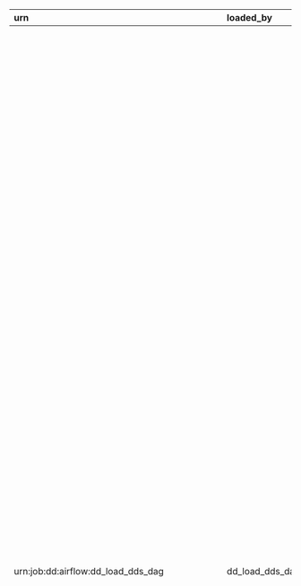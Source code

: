 | urn                                              | loaded_by       | entity_name                   | entity_type   | entity_name_short   | info                                                                      | search_data                                                                    | codes                                                                                                                                                                                                                                                                                                                                                                                                                                                                                                                                                                                                                                                                                                                                                                                                                                                                                                                                                                                                                                                                                                                                                                                                                                                                                                                                                                                                                                                                                                                                                                                                                                                                                                                                                                                                                                                                                                                                                                                                                                                                                                                                                                                                                                                                                                                                                                                                                                                                                                                                                                                                                                                                                                                                                                                                                                                                                                                                                                                                                                                                                                                                                                                                                                                                                                                                                                                                                                                                                                                                                                                                                                                                                                                                                                                                                                                                                                                                                                                                                                                                                                                                                                                                                                                                                                                                                                                                                                                                                                                                                                                                                                                                                                                                                                                                                                                                                                                                                                                                                                                                                                                                                                                                                                                                                                                                                                                                                                                                                                                                                                                                                                                                                                                                                                                                                                                                                                                                                                                                                                                                                                                                                                                                                                                                                                                                                                                                                                                                                                                                                                                                                                                                                                                                                                                                                                                                                                                                                                                                                                                                                                                                                                                                                                                                                                                                                                                                                                                                                                                                                                                                                                                                                                                                                                                                                                                                                                                                                                                                                                                                                                                                                                                                                                                                                                                                                                                                                                                                                                                                                                                                                                                                                                                                                                                                                                                                                                                                                                                                                                                                                                                                                                                                                                                                                                                                                                                                                                                                                                                                                                                                                                                                                                                                                                                                                                                                                                                                                                                                                                                                                                                                                                                                                                                                                                                                                                                                                                                                                                                                                                                                                                                                                                                                                                                                                                                                                                                                                                                                                                                                                                                                                                                                                                                                                                                                                                                                                                                                                                                                                                                                                                                                                                                                                                                                                                                                                                                                                                                                                                                                                                                                                                                                                                                                                                                                                                                                                                                                                                                                                                                                                                                                                                                                                                                                                                                                                                                                                                                                                                                                                                                                                                                                                                                                                                                                                                                                                                                                                                                                                                                                                                                                                                                                                                                                                                                                                                                                                                                                                                                                                                                                                                                                                                                                                                                                                                                                                                                                                                                                                                                                                                                                                                                                                                                                                                                                                                                                                                                                                                                                                                                                                                                                                                                                                                                                                                                                                                                                                                                                                                                                                                                                                                                                                                                                                                                                                                                                                                                                                                                                                                                                                                                                                                                                                                                                                                                                                                                                                                                                                                                                                                                                                                                                                                                                                                                                                                                                                                                                                                                                                                                                                                                                                                                                                                                                                                                                                                                                                                                                                                                                                                                                                                                                                                                                                                                                                                                                                                                                                                                                                                                                                                                                                                                                                                                                                                                                                                                                                                                                                                                                                                                                                                                                                                                                                                                                                                                                                                                                                                                                                                                                                                                                                                                                                                                                                                                                                                                                                                                                                                                                                                                                                                                                                                                                                                                                                                                                                   | grid   | json_data                                                                                                                                                                                                                                                                                                                                                                                                                                                                                                                                                                                                                                                                                                                                                                                                                                                                                                                                                                                                                                                                                                                                                                                                                                                                                                                                                                                     | json_system                                                       | json_data_ui   | htmls   | links   | notifications   | tables   | tags                 |
|:-------------------------------------------------|:----------------|:------------------------------|:--------------|:--------------------|:--------------------------------------------------------------------------|:-------------------------------------------------------------------------------|:--------------------------------------------------------------------------------------------------------------------------------------------------------------------------------------------------------------------------------------------------------------------------------------------------------------------------------------------------------------------------------------------------------------------------------------------------------------------------------------------------------------------------------------------------------------------------------------------------------------------------------------------------------------------------------------------------------------------------------------------------------------------------------------------------------------------------------------------------------------------------------------------------------------------------------------------------------------------------------------------------------------------------------------------------------------------------------------------------------------------------------------------------------------------------------------------------------------------------------------------------------------------------------------------------------------------------------------------------------------------------------------------------------------------------------------------------------------------------------------------------------------------------------------------------------------------------------------------------------------------------------------------------------------------------------------------------------------------------------------------------------------------------------------------------------------------------------------------------------------------------------------------------------------------------------------------------------------------------------------------------------------------------------------------------------------------------------------------------------------------------------------------------------------------------------------------------------------------------------------------------------------------------------------------------------------------------------------------------------------------------------------------------------------------------------------------------------------------------------------------------------------------------------------------------------------------------------------------------------------------------------------------------------------------------------------------------------------------------------------------------------------------------------------------------------------------------------------------------------------------------------------------------------------------------------------------------------------------------------------------------------------------------------------------------------------------------------------------------------------------------------------------------------------------------------------------------------------------------------------------------------------------------------------------------------------------------------------------------------------------------------------------------------------------------------------------------------------------------------------------------------------------------------------------------------------------------------------------------------------------------------------------------------------------------------------------------------------------------------------------------------------------------------------------------------------------------------------------------------------------------------------------------------------------------------------------------------------------------------------------------------------------------------------------------------------------------------------------------------------------------------------------------------------------------------------------------------------------------------------------------------------------------------------------------------------------------------------------------------------------------------------------------------------------------------------------------------------------------------------------------------------------------------------------------------------------------------------------------------------------------------------------------------------------------------------------------------------------------------------------------------------------------------------------------------------------------------------------------------------------------------------------------------------------------------------------------------------------------------------------------------------------------------------------------------------------------------------------------------------------------------------------------------------------------------------------------------------------------------------------------------------------------------------------------------------------------------------------------------------------------------------------------------------------------------------------------------------------------------------------------------------------------------------------------------------------------------------------------------------------------------------------------------------------------------------------------------------------------------------------------------------------------------------------------------------------------------------------------------------------------------------------------------------------------------------------------------------------------------------------------------------------------------------------------------------------------------------------------------------------------------------------------------------------------------------------------------------------------------------------------------------------------------------------------------------------------------------------------------------------------------------------------------------------------------------------------------------------------------------------------------------------------------------------------------------------------------------------------------------------------------------------------------------------------------------------------------------------------------------------------------------------------------------------------------------------------------------------------------------------------------------------------------------------------------------------------------------------------------------------------------------------------------------------------------------------------------------------------------------------------------------------------------------------------------------------------------------------------------------------------------------------------------------------------------------------------------------------------------------------------------------------------------------------------------------------------------------------------------------------------------------------------------------------------------------------------------------------------------------------------------------------------------------------------------------------------------------------------------------------------------------------------------------------------------------------------------------------------------------------------------------------------------------------------------------------------------------------------------------------------------------------------------------------------------------------------------------------------------------------------------------------------------------------------------------------------------------------------------------------------------------------------------------------------------------------------------------------------------------------------------------------------------------------------------------------------------------------------------------------------------------------------------------------------------------------------------------------------------------------------------------------------------------------------------------------------------------------------------------------------------------------------------------------------------------------------------------------------------------------------------------------------------------------------------------------------------------------------------------------------------------------------------------------------------------------------------------------------------------------------------------------------------------------------------------------------------------------------------------------------------------------------------------------------------------------------------------------------------------------------------------------------------------------------------------------------------------------------------------------------------------------------------------------------------------------------------------------------------------------------------------------------------------------------------------------------------------------------------------------------------------------------------------------------------------------------------------------------------------------------------------------------------------------------------------------------------------------------------------------------------------------------------------------------------------------------------------------------------------------------------------------------------------------------------------------------------------------------------------------------------------------------------------------------------------------------------------------------------------------------------------------------------------------------------------------------------------------------------------------------------------------------------------------------------------------------------------------------------------------------------------------------------------------------------------------------------------------------------------------------------------------------------------------------------------------------------------------------------------------------------------------------------------------------------------------------------------------------------------------------------------------------------------------------------------------------------------------------------------------------------------------------------------------------------------------------------------------------------------------------------------------------------------------------------------------------------------------------------------------------------------------------------------------------------------------------------------------------------------------------------------------------------------------------------------------------------------------------------------------------------------------------------------------------------------------------------------------------------------------------------------------------------------------------------------------------------------------------------------------------------------------------------------------------------------------------------------------------------------------------------------------------------------------------------------------------------------------------------------------------------------------------------------------------------------------------------------------------------------------------------------------------------------------------------------------------------------------------------------------------------------------------------------------------------------------------------------------------------------------------------------------------------------------------------------------------------------------------------------------------------------------------------------------------------------------------------------------------------------------------------------------------------------------------------------------------------------------------------------------------------------------------------------------------------------------------------------------------------------------------------------------------------------------------------------------------------------------------------------------------------------------------------------------------------------------------------------------------------------------------------------------------------------------------------------------------------------------------------------------------------------------------------------------------------------------------------------------------------------------------------------------------------------------------------------------------------------------------------------------------------------------------------------------------------------------------------------------------------------------------------------------------------------------------------------------------------------------------------------------------------------------------------------------------------------------------------------------------------------------------------------------------------------------------------------------------------------------------------------------------------------------------------------------------------------------------------------------------------------------------------------------------------------------------------------------------------------------------------------------------------------------------------------------------------------------------------------------------------------------------------------------------------------------------------------------------------------------------------------------------------------------------------------------------------------------------------------------------------------------------------------------------------------------------------------------------------------------------------------------------------------------------------------------------------------------------------------------------------------------------------------------------------------------------------------------------------------------------------------------------------------------------------------------------------------------------------------------------------------------------------------------------------------------------------------------------------------------------------------------------------------------------------------------------------------------------------------------------------------------------------------------------------------------------------------------------------------------------------------------------------------------------------------------------------------------------------------------------------------------------------------------------------------------------------------------------------------------------------------------------------------------------------------------------------------------------------------------------------------------------------------------------------------------------------------------------------------------------------------------------------------------------------------------------------------------------------------------------------------------------------------------------------------------------------------------------------------------------------------------------------------------------------------------------------------------------------------------------------------------------------------------------------------------------------------------------------------------------------------------------------------------------------------------------------------------------------------------------------------------------------------------------------------------------------------------------------------------------------------------------------------------------------------------------------------------------------------------------------------------------------------------------------------------------------------------------------------------------------------------------------------------------------------------------------------------------------------------------------------------------------------------------------------------------------------------------------------------------------------------------------------------------------------------------------------------------------------------------------------------------------------------------------------------------------------------------------------------------------------------------------------------------------------------------------------------------------------------------------------------------------------------------------------------------------------------------------------------------------------------------------------------------------------------------------------------------------------------------------------------------------------------------------------------------------------------------------------------------------------------------------------------------------------------------------------------------------------------------------------------------------------------------------------------------------------------------------------------------------------------------------------------------------------------------------------------------------------------------------------------------------------------------------------------------------------------------------------------------------------------------------------------------------------------------------------------------------------------------------------------------------------------------------------------------------------------------------------------------------------------------------------------------------------------------------------------------------------------------------------------------------------------------------------------------------------------------------------------------------------------------------------------------------------------------------------------------------------------------------------------------------------------------------------------------------------------------------------------------------------------------------------------------------------------------------------------------------------------------------------------------------------------------------------------------------------------------------------------------------------------------------------------------------------------------------------------------------------------------------------------------------------------------------------------------------------------------------------------------------------------------------------------------------------------------------------------------------|:-------|:----------------------------------------------------------------------------------------------------------------------------------------------------------------------------------------------------------------------------------------------------------------------------------------------------------------------------------------------------------------------------------------------------------------------------------------------------------------------------------------------------------------------------------------------------------------------------------------------------------------------------------------------------------------------------------------------------------------------------------------------------------------------------------------------------------------------------------------------------------------------------------------------------------------------------------------------------------------------------------------------------------------------------------------------------------------------------------------------------------------------------------------------------------------------------------------------------------------------------------------------------------------------------------------------------------------------------------------------------------------------------------------------|:------------------------------------------------------------------|:---------------|:--------|:--------|:----------------|:---------|:---------------------|
| urn:job:dd:airflow:dd_load_dds_dag               | dd_load_dds_dag | dd_load_dds_dag               | JOB           |                     | Loading meta information from dag to data detective entity                | urn:job:dd:airflow:dd_load_dds_dag dd_load_dds_dag                             | [{'data': 'description: Loading meta information from dag to data detective entity\nschedule_interval: 18 03 * * *\ntags:\n  - dds\ndefault_args:\n  owner: airflow\n  result_type: pickle\n  retries: 1\n  work_conn_id: s3work\n  work_type: s3\nfactory: Python\n', 'header': 'DAG main meta.yaml', 'opened': '1', 'language': 'yaml'}, {'data': 'from pathlib import Path\n\nfrom airflow.models import DagBag\nfrom pandas import DataFrame\nimport petl\n\nfrom data_detective_airflow.dag_generator import TDag\nfrom data_detective_airflow.operators import PgSingleTargetLoader, PyTransform\n\nfrom common.builders import JsonSystemBuilder, CodeBuilder\nfrom common.utilities.entity_enums import (\n    ENTITY_CORE_FIELDS, RELATION_CORE_FIELDS,\n    EntityTypes, EntityFields,\n    RelationTypes, RelationFields,\n)\nfrom common.urn import get_etl_job, get_tree_node\nfrom common.utilities.search_enums import SystemForSearch, TypeForSearch\n\n\ndef _get_code_files(path: str, code_type: str, exclude_files: list = None) -> list[dict]:\n    """Get contents of DAG code files\n\n    :param path: str name of absolute path to get code files\n    :param code_type: str suffix for code files (like *.py, *.sql, *.yaml)\n    :param exclude_files: list of relative path to exclude files\n    :return: list of dict [{\'name\': \'relative path to file name\n                            \'type\': \'suffix from code_type\'\n                            \'data\': \'contents of file in text mode\':}]\n    """\n    pathname = Path(path)\n    if not exclude_files:\n        exclude_files = []\n\n    result = [{\'name\': str(code_file.relative_to(pathname)),\n               \'type\': code_type,\n               \'data\': code_file.read_text(encoding=\'utf-8\')}\n              for code_file in pathname.glob(f\'**/*.{code_type}\')\n              if code_file not in [pathname / ex_file for ex_file in exclude_files]]\n\n    return result\n\n\ndef get_list_of_dags(_context: dict) -> tuple[tuple]:\n    """Get list of dags from airflow.models DagBag\n\n    :param _context: airflow DAG task run context\n    :return: tuple_of_tuples dags metadata (\'dag_id\', \'dag_dir\', \'factory\', \'schedule_interval\', \'description\',\n                                            \'default_args\', \'tags\', \'tasks\')\n    """\n    dag_info = [\'dag_id\', \'dag_dir\', \'factory\', \'schedule_interval\', \'description\', \'default_args\', \'tags\']\n\n    dag_list = [dag_info + [\'tasks\']] + [\n        ([getattr(dag, info, None) for info in dag_info] + [[task.task_id for task in dag.tasks]])\n        for dag in DagBag().dags.values()\n    ]\n\n    return petl.wrap(dag_list).tupleoftuples()\n\n\ndef add_code_files_to_dags(_context: dict, dags: tuple[tuple]) -> tuple[tuple]:\n    """Add code file contents to dags info\n\n    :param _context: airflow DAG task run context\n    :param dags: tuple_of_tuples dags metadata (\'dag_id\', \'dag_dir\', \'factory\', \'schedule_interval\', \'description\',\n                                                \'default_args\', \'tags\', \'tasks\')\n    :return: dags + (\'meta_yaml\', \'yaml_files\', \'py_files\', \'sql_files\')\n    """\n    result = (petl.wrap(dags)\n              .addfield(\'meta_yaml\', lambda row: (Path(row[\'dag_dir\']) / \'meta.yaml\').read_text(encoding=\'utf-8\'))\n              .addfield(\'yaml_files\', lambda row: _get_code_files(row[\'dag_dir\'], \'yaml\', exclude_files=[\'meta.yaml\']))\n              .addfield(\'py_files\', lambda row: _get_code_files(row[\'dag_dir\'], \'py\'))\n              .addfield(\'sql_files\', lambda row: _get_code_files(row[\'dag_dir\'], \'sql\'))\n              )\n\n    return result.tupleoftuples()\n\n\ndef transform_dag_to_entity(_context: dict, dags: tuple[tuple]) -> DataFrame:\n    """Transform DAGs metadata to dds entity table format\n\n    :param _context: airflow DAG task run context\n    :param dags: dags metadata (\'dag_id\', \'dag_dir\', \'factory\', \'schedule_interval\', \'description\',\n                                \'default_args\', \'tags\', \'tasks\', \'meta_yaml\', \'yaml_files\', \'py_files\', \'sql_files\')\n    :return: [ENTITY_CORE_FIELDS] + [EntityFields.JSON_SYSTEM, EntityFields.INFO, EntityFields.CODES]\n    """\n    json_system_builder = JsonSystemBuilder(\n        system_for_search=SystemForSearch.DATA_DETECTIVE.name,\n        type_for_search=TypeForSearch.JOB.name,\n    )\n\n    meta_yaml_code_builder = CodeBuilder(header=\'DAG main meta.yaml\', opened=True, language=\'yaml\')\n    dag_code_builder = CodeBuilder(opened=False)\n\n    result = (petl.wrap(dags)\n              .addfield(EntityFields.URN, lambda row: get_etl_job(\'dd\', \'airflow\', row[\'dag_id\']))\n              .addfield(EntityFields.ENTITY_NAME, lambda row: row[\'dag_id\'])\n              .addfield(EntityFields.ENTITY_NAME_SHORT, None)\n              .addfield(EntityFields.ENTITY_TYPE, EntityTypes.JOB)\n              .addfield(EntityFields.JSON_SYSTEM, json_system_builder())\n              .addfield(EntityFields.SEARCH_DATA,\n                        lambda row: f"{row[EntityFields.URN]} {row[EntityFields.ENTITY_NAME]}")\n              .addfield(EntityFields.JSON_DATA, lambda row: dict(factory=row[\'factory\'],\n                                                                 default_args=row[\'default_args\'],\n                                                                 schedule_interval=row[\'schedule_interval\'],\n                                                                 tasks=row[\'tasks\'],\n                                                                 meta_yaml=row[\'meta_yaml\']))\n              .addfield(EntityFields.CODES,\n                        lambda row: (\n                            [meta_yaml_code_builder(data=row[\'meta_yaml\'])] +\n                            [dag_code_builder(header=code[\'name\'], language=code[\'type\'], data=code[\'data\'])\n                             for code in row[\'yaml_files\']] +\n                            [dag_code_builder(header=code[\'name\'], language=code[\'type\'], data=code[\'data\'])\n                             for code in row[\'py_files\']] +\n                            [dag_code_builder(header=code[\'name\'], language=code[\'type\'], data=code[\'data\'])\n                             for code in row[\'sql_files\']]\n                        )\n                        )\n              .rename(\'description\', EntityFields.INFO)\n              .rename(\'tags\', EntityFields.TAGS)\n              .cut(list(ENTITY_CORE_FIELDS) + [EntityFields.JSON_SYSTEM, EntityFields.INFO,\n                                               EntityFields.CODES, EntityFields.TAGS])\n              .distinct(key=EntityFields.URN)\n              )\n\n    return result.todataframe()\n\n\ndef link_root_node_to_dag(_context: dict, dags: DataFrame) -> DataFrame:\n    """Link dags to root tree node urn:tree_node:root:etl_dags\n\n    :param _context: airflow DAG task run context\n    :param dags: [ENTITY_CORE_FIELDS] + [EntityFields.JSON_SYSTEM, EntityFields.INFO, EntityFields.CODES]]\n    :return: DataFrame RELATION_CORE_FIELDS\n    """\n    result = (petl.fromdataframe(dags)\n              .cut([EntityFields.URN])\n              .addfield(RelationFields.SOURCE, lambda row: get_tree_node([\'ETL DAGS\']))\n              .rename(EntityFields.URN, RelationFields.DESTINATION)\n              .addfield(RelationFields.TYPE, RelationTypes.Contains)\n              .addfield(RelationFields.ATTRIBUTE, None)\n              .cut(list(RELATION_CORE_FIELDS))\n              .distinct()\n              )\n    return result.todataframe()\n\n\ndef fill_dag(t_dag: TDag):\n\n    PyTransform(\n        task_id=\'get_list_of_dags\',\n        description=\'Get list of DAGs from airflow DagBag\',\n        transformer_callable=get_list_of_dags,\n        dag=t_dag,\n    )\n\n    PyTransform(\n        task_id=\'add_code_files_to_dags\',\n        description=\'Add code file contents to dags info\',\n        source=[\'get_list_of_dags\'],\n        transformer_callable=add_code_files_to_dags,\n        dag=t_dag,\n    )\n\n    PyTransform(\n        task_id=\'transform_dag_to_entity\',\n        description=\'Transform dags metadata to dds.entity\',\n        source=[\'add_code_files_to_dags\'],\n        transformer_callable=transform_dag_to_entity,\n        dag=t_dag,\n    )\n\n    PyTransform(\n        task_id=\'link_root_node_to_dag\',\n        description=\'Link dags to root tree node\',\n        transformer_callable=link_root_node_to_dag,\n        source=[\'transform_dag_to_entity\'],\n        dag=t_dag\n    )\n\n    PgSingleTargetLoader.upload_dds_entity(dag=t_dag, sources=[\'transform_dag_to_entity\'])\n    PgSingleTargetLoader.upload_dds_relation(dag=t_dag, sources=[\'link_root_node_to_dag\'])\n', 'header': 'code/code.py', 'opened': '0', 'language': 'py'}]                                                                                                                                                                                                                                                                                                                                                                                                                                                                                                                                                                                                                                                                                                                                                                                                                                                                                                                                                                                                                                                                                                                                                                                                                                                                                                                                                                                                                                                                                                                                                                                                                                                                                                                                                                                                                                                                                                                                                                                                                                                                                                                                                                                                                                                                                                                                                                                                                                                                                                                                                                                                                                                                                                                                                                                                                                                                                                                                                                                                                                                                                                                                                                                                                                                                                                                                                                                                                                                                                                                                                                                                                                                                                                                                                                                                                                                                                                                                                                                                                                                                                                                                                                                                                                                                                                                                                                                                                                                                                                                                                                                                                                                                                                                                                                                                                                                                                                                                                                                                                                                                                                                                                                                                                                                                                                                                                                                                                                                                                                                                                                                                                                                                                                                                                                                                                                                                                                                                                                                                                                                                                                                                                                                                                                                                                                                                                                                                                                                                                                                                                                                                                                                                                                                                                                                                                                                                                                                                                                                                                                                                                                                                                                                                                                                                                                                                                                                                                                                                                                                                                                                                                                                                                                                                                                                                                                                                                                                                                                                                                                                                                                                                                                                                                                                                                                                                                                                                                                                                                                                                                                                                                                                                                                                                                                                                                                                                                                                                                                                                                                                                                                                                                                                                                                                                                                                                                                                                                                                                                                                                                                                                                                                                                                                                                                                                                                                                                                                                                                                                                                                                                                                                                                                                                                                                                                                                                                                                                                                                                                                                                                                                                                                                                                                                      |        | {'tasks': ['get_list_of_dags', 'add_code_files_to_dags', 'transform_dag_to_entity', 'link_root_node_to_dag', 'upload_dds_entity', 'upload_dds_relation'], 'factory': 'Python', 'meta_yaml': 'description: Loading meta information from dag to data detective entity\nschedule_interval: 18 03 * * *\ntags:\n  - dds\ndefault_args:\n  owner: airflow\n  result_type: pickle\n  retries: 1\n  work_conn_id: s3work\n  work_type: s3\nfactory: Python\n', 'default_args': {'owner': 'airflow', 'retries': 1, 'work_type': 's3', 'result_type': 'pickle', 'work_conn_id': 's3work'}, 'schedule_interval': '18 03 * * *'}                                                                                                                                                                                                                                                                                                                                                                                                                                                                                                                                                                                                                                                                                                                                                                        | {'type_for_search': 'Job', 'system_for_search': 'Data Detective'} |                |         |         |                 |          | ['dds']              |
| urn:job:dd:airflow:dd_load_dds_pg                | dd_load_dds_dag | dd_load_dds_pg                | JOB           |                     | Loading meta information from postgres database                           | urn:job:dd:airflow:dd_load_dds_pg dd_load_dds_pg                               | [{'data': 'description: Loading meta information from postgres database\nschedule_interval: 13 03 * * *\ntags:\n  - dds\ndefault_args:\n  owner: airflow\n  result_type: pickle\n  retries: 1\n  work_conn_id: s3work\n  work_type: s3\nfactory: Python\n', 'header': 'DAG main meta.yaml', 'opened': '1', 'language': 'yaml'}, {'data': 'from pandas import DataFrame\nimport petl\n\nfrom data_detective_airflow.constants import PG_CONN_ID\nfrom data_detective_airflow.dag_generator import TDag\nfrom data_detective_airflow.operators import DBDump, PgSingleTargetLoader, PyTransform\nfrom data_detective_airflow.utils.petl_utils import appender_petl2pandas\n\nfrom common.builders import JsonSystemBuilder, TableInfoBuilder, TableInfoDescriptionType\nfrom common.urn import get_tree_node, get_schema, get_table, get_column\nfrom common.utils import get_readable_size_bytes\nfrom common.utilities.entity_enums import (\n    ENTITY_CORE_FIELDS, RELATION_CORE_FIELDS,\n    EntityTypes, EntityFields,\n    RelationTypes, RelationFields\n)\nfrom common.utilities.search_enums import CardType, SystemForSearch, TypeForSearch\n\n\ndef transform_schema_to_entity(_context: dict, schemas: DataFrame) -> tuple[tuple]:\n    """Transform schema metadata to dds entity table format\n    :param _context: airflow DAG task run context\n    :param schemas: Dataframe[\'schema_name\', \'schema_owner\', \'schema_acl\', \'schema_description\']\n    :return: petl.tables(ENTITY_CORE_FIELDS + EntityFields.TABLES, EntityFields.JSON_SYSTEM, EntityFields.INFO)\n    """\n    json_system_builder = JsonSystemBuilder(\n        system_for_search=SystemForSearch.POSTGRES.name,\n        type_for_search=TypeForSearch.SCHEMA.name,\n        card_type=CardType.SCHEMA.name,\n    )\n\n    schema_table_info_description = TableInfoDescriptionType(\n        keys={\n            \'schema_owner\': \'Owner\',\n            \'schema_acl\': \'Access privileges\',\n        },\n        header=\'General\',\n        display_headers=\'0\',\n        orientation=\'vertical\'\n    )\n    schema_table_info_builder = TableInfoBuilder(schema_table_info_description)\n\n    result = (petl.fromdataframe(schemas)\n              .addfield(EntityFields.ENTITY_TYPE, EntityTypes.SCHEMA)\n              .addfield(EntityFields.ENTITY_NAME, lambda row: row[\'schema_name\'])\n              .addfield(EntityFields.ENTITY_NAME_SHORT, None)\n              .addfield(EntityFields.URN,\n                        lambda row: get_schema(\'postgres\', \'pg\', \'airflow\', row[EntityFields.ENTITY_NAME]))\n              .rename(\'schema_description\', EntityFields.INFO)\n              .addfield(EntityFields.JSON_DATA,\n                        lambda row: dict(schema_owner=row[\'schema_owner\'], schema_acl=row[\'schema_acl\']))\n              .addfield(EntityFields.TABLES, lambda row: [schema_table_info_builder(row)])\n              .addfield(EntityFields.JSON_SYSTEM, json_system_builder())\n              .addfield(EntityFields.SEARCH_DATA,\n                        lambda row: f"{row[EntityFields.URN]} {row[EntityFields.ENTITY_NAME]}")\n              .cut(list(ENTITY_CORE_FIELDS)\n                   + [EntityFields.TABLES, EntityFields.JSON_SYSTEM, EntityFields.INFO])\n              .distinct(key=EntityFields.URN)\n              )\n    return result.tupleoftuples()\n\n\ndef transform_table_to_entity(_context: dict, tables: DataFrame) -> tuple[tuple]:\n    """Transform tables metadata to dds entity table format\n    :param _context: airflow DAG task run context\n    :param tables: Dataframe[\'schema_name\', \'table_name\', \'table_owner\', \'estimated_rows\',\n                             \'table_size\', \'full_table_size\', \'index_json\']\n    :return: petl.tables(ENTITY_CORE_FIELDS + EntityFields.TABLES, EntityFields.JSON_SYSTEM)\n    """\n    json_system_builder = JsonSystemBuilder(\n        system_for_search=SystemForSearch.POSTGRES.name,\n        type_for_search=TypeForSearch.TABLE.name,\n        card_type=CardType.TABLE.name,\n    )\n\n    table_size_description = TableInfoDescriptionType(\n        keys={\n            \'table_owner\': \'Owner\',\n            \'estimated_rows\': \'Rows\',\n            \'table_size\': \'Data size\',\n            \'full_table_size\': \'Total relation size\',\n        },\n        header=\'General\',\n        display_headers=\'0\',\n        orientation=\'vertical\',\n        serializers={\n            \'table_size\': get_readable_size_bytes,\n            \'full_table_size\': get_readable_size_bytes,\n        },\n    )\n    table_size_builder = TableInfoBuilder(table_size_description)\n\n    table_index_description = TableInfoDescriptionType(\n        keys={\n            \'name\': \'Name\',\n            \'ddl\': \'Definitions\',\n        },\n        header=\'Table indexes\',\n        display_headers=\'1\',\n        orientation=\'horizontal\'\n    )\n    table_index_builder = TableInfoBuilder(table_index_description)\n\n    table_rights_description = TableInfoDescriptionType(\n        keys={\n            \'grantee\': \'Account name\',\n            \'rights\': \'Enable privilege\',\n        },\n        header=\'Table rights\',\n        display_headers=\'1\',\n        orientation=\'horizontal\'\n    )\n    table_rights_builder = TableInfoBuilder(table_rights_description)\n\n    result = (petl.fromdataframe(tables)\n              .addfield(EntityFields.URN,\n                        lambda row: get_table(\'postgres\', \'pg\', \'airflow\', row[\'schema_name\'], row[\'table_name\']))\n              .addfield(EntityFields.ENTITY_NAME, lambda row: f"{row[\'schema_name\']}.{row[\'table_name\']}")\n              .rename(\'table_name\', EntityFields.ENTITY_NAME_SHORT)\n              .addfield(EntityFields.ENTITY_TYPE, EntityTypes.TABLE)\n              .addfield(EntityFields.SEARCH_DATA,\n                        lambda row: f"{row[EntityFields.URN]} {row[EntityFields.ENTITY_NAME]}")\n              .addfield(EntityFields.JSON_SYSTEM, json_system_builder())\n              .addfield(EntityFields.JSON_DATA,\n                        lambda row: dict(estimated_rows=row[\'estimated_rows\'],\n                                         table_size=row[\'table_size\'],\n                                         full_table_size=row[\'full_table_size\'],\n                                         index_json=row[\'index_json\'],\n                                         table_rights=row[\'table_rights\']))\n              .addfield(EntityFields.TABLES, lambda row: [table_size_builder(row),\n                                                          table_index_builder(row[\'index_json\'] or {}),\n                                                          table_rights_builder(row[\'table_rights\'] or {})])\n              .cut(list(ENTITY_CORE_FIELDS) + [EntityFields.TABLES, EntityFields.JSON_SYSTEM])\n              .distinct(key=EntityFields.URN)\n              )\n    return result.tupleoftuples()\n\n\ndef transform_column_to_entity(_context: dict, columns: DataFrame) -> tuple[tuple]:\n    """Transform tables metadata to dds entity table format\n    :param _context: airflow DAG task run context\n    :param columns: Dataframe[\'schema_name\', \'table_name\', \'column_name\', \'column_type\', \'ordinal_position\']\n    :return: petl.tables(ENTITY_CORE_FIELDS + EntityFields.TABLES, EntityFields.JSON_SYSTEM)\n    """\n    json_system_builder = JsonSystemBuilder(\n        system_for_search=SystemForSearch.POSTGRES.name,\n        type_for_search=TypeForSearch.COLUMN.name,\n    )\n\n    column_table_info_description = TableInfoDescriptionType(\n        keys={\n            \'column_type\': \'Type\',\n            \'ordinal_position\': \'Position\',\n        },\n        header=\'General\',\n        display_headers=\'0\',\n        orientation=\'vertical\'\n    )\n    column_table_info_builder = TableInfoBuilder(column_table_info_description)\n\n    result = (petl.fromdataframe(columns)\n              .addfield(EntityFields.URN,\n                        lambda row: get_column(\'postgres\', \'pg\', \'airflow\',\n                                               row[\'schema_name\'], row[\'table_name\'], row[\'column_name\']))\n              .addfield(EntityFields.ENTITY_NAME,\n                        lambda row: f"{row[\'schema_name\']}.{row[\'table_name\']}.{row[\'column_name\']}")\n              .addfield(EntityFields.ENTITY_NAME_SHORT, lambda row: row[\'column_name\'])\n              .addfield(EntityFields.ENTITY_TYPE, EntityTypes.COLUMN)\n              .addfield(EntityFields.SEARCH_DATA,\n                        lambda row: f"{row[EntityFields.URN]} {row[EntityFields.ENTITY_NAME]}")\n              .addfield(EntityFields.JSON_DATA,\n                        lambda row: dict(ordinal_position=row[\'ordinal_position\'], column_type=row[\'column_type\']))\n              .addfield(EntityFields.JSON_SYSTEM, json_system_builder())\n              .addfield(EntityFields.TABLES, lambda row: [column_table_info_builder(row)])\n              .cut(list(ENTITY_CORE_FIELDS) + [EntityFields.TABLES, EntityFields.JSON_SYSTEM])\n              .distinct(key=EntityFields.URN)\n              )\n    return result.tupleoftuples()\n\n\ndef link_schema_to_table(_context: dict, tables: DataFrame) -> tuple[tuple]:\n    """Link schemas entity to tables\n    :param _context: airflow DAG task run context\n    :param tables: Dataframe[\'schema_name\', \'table_name\', \'table_owner\', \'estimated_rows\',\n                             \'table_size\', \'full_table_size\', \'index_json\']\n    :return: RELATION_CORE_FIELDS\n    """\n    result = (petl.fromdataframe(tables)\n              .addfield(RelationFields.SOURCE,\n                        lambda row: get_schema(\'postgres\', \'pg\', \'airflow\', row[\'schema_name\']))\n              .addfield(RelationFields.DESTINATION,\n                        lambda row: get_table(\'postgres\', \'pg\', \'airflow\', row[\'schema_name\'], row[\'table_name\']))\n              .addfield(RelationFields.TYPE, RelationTypes.Contains)\n              .addfield(RelationFields.ATTRIBUTE, None)\n              .cut(list(RELATION_CORE_FIELDS))\n              .distinct()\n              )\n    return result.tupleoftuples()\n\n\ndef link_table_to_column(_context: dict, columns: DataFrame) -> tuple[tuple]:\n    """Link tables entity to columns\n    :param _context: airflow DAG task run context\n    :param columns: Dataframe[\'schema_name\', \'table_name\', \'column_name\', \'column_type\', \'ordinal_position\']\n    :return: RELATION_CORE_FIELDS\n    """\n    result = (petl.fromdataframe(columns)\n              .addfield(RelationFields.SOURCE,\n                        lambda row: get_table(\'postgres\', \'pg\', \'airflow\', row[\'schema_name\'], row[\'table_name\']))\n              .addfield(RelationFields.DESTINATION,\n                        lambda row: get_column(\'postgres\', \'pg\', \'airflow\',\n                                               row[\'schema_name\'], row[\'table_name\'], row[\'column_name\']))\n              .addfield(RelationFields.TYPE, RelationTypes.Contains)\n              .addfield(RelationFields.ATTRIBUTE, None)\n              .cut(list(RELATION_CORE_FIELDS))\n              .distinct()\n              )\n    return result.tupleoftuples()\n\n\ndef link_root_node_to_schema(_context: dict, schemas: DataFrame) -> tuple[tuple]:\n    """Link schemas to root tree node urn:tree_node:root:database\n    :param _context: airflow DAG task run context\n    :param schemas: Dataframe[\'schema_name\', \'schema_owner\', \'schema_acl\', \'schema_description\']\n    :return: RELATION_CORE_FIELDS\n    """\n    result = (petl.fromdataframe(schemas)\n              .addfield(RelationFields.SOURCE, lambda row: get_tree_node([\'Database\']))\n              .addfield(RelationFields.DESTINATION,\n                        lambda row: get_schema(\'postgres\', \'pg\', \'airflow\', row[\'schema_name\']))\n              .addfield(RelationFields.TYPE, RelationTypes.Contains)\n              .addfield(RelationFields.ATTRIBUTE, None)\n              .cut(list(RELATION_CORE_FIELDS))\n              .distinct()\n              )\n    return result.tupleoftuples()\n\n\ndef fill_dag(t_dag: TDag):\n\n    DBDump(\n        task_id=\'dump_pg_schemas\',\n        description=\'Dump schemas from pg database\',\n        conn_id=PG_CONN_ID,\n        sql=\'/code/dump_schemas.sql\',\n        dag=t_dag,\n    )\n\n    DBDump(\n        task_id=\'dump_pg_tables\',\n        description=\'Dump tables from pg database\',\n        conn_id=PG_CONN_ID,\n        sql=\'/code/dump_tables.sql\',\n        dag=t_dag,\n    )\n\n    DBDump(\n        task_id=\'dump_pg_columns\',\n        description=\'Dump columns from pg database\',\n        conn_id=PG_CONN_ID,\n        sql=\'/code/dump_columns.sql\',\n        dag=t_dag,\n    )\n\n    PyTransform(\n        task_id=\'transform_schema_to_entity\',\n        description=\'Transform schemas metadata to dds.entity\',\n        source=[\'dump_pg_schemas\'],\n        transformer_callable=transform_schema_to_entity,\n        dag=t_dag,\n    )\n\n    PyTransform(\n        task_id=\'transform_table_to_entity\',\n        description=\'Transform tables metadata to dds.entity\',\n        source=[\'dump_pg_tables\'],\n        transformer_callable=transform_table_to_entity,\n        dag=t_dag,\n    )\n\n    PyTransform(\n        task_id=\'transform_column_to_entity\',\n        description=\'Transform columns metadata to dds.entity\',\n        source=[\'dump_pg_columns\'],\n        transformer_callable=transform_column_to_entity,\n        dag=t_dag,\n    )\n\n    PyTransform(\n        task_id=\'link_schema_to_table\',\n        description=\'Link schemas to tables for dds.relation\',\n        source=[\'dump_pg_tables\'],\n        transformer_callable=link_schema_to_table,\n        dag=t_dag,\n    )\n\n    PyTransform(\n        task_id=\'link_table_to_column\',\n        description=\'Link tables to columns for dds.relation\',\n        source=[\'dump_pg_columns\'],\n        transformer_callable=link_table_to_column,\n        dag=t_dag,\n    )\n\n    PyTransform(\n        task_id=\'link_root_node_to_schema\',\n        description=\'Link schemas to root tree node\',\n        transformer_callable=link_root_node_to_schema,\n        source=[\'dump_pg_schemas\'],\n        dag=t_dag\n    )\n\n    PyTransform(\n        task_id=\'append_entities\',\n        description=\'Append entities to load in entity table\',\n        source=[\'transform_schema_to_entity\',\n                \'transform_table_to_entity\',\n                \'transform_column_to_entity\'],\n        transformer_callable=appender_petl2pandas,\n        dag=t_dag,\n    )\n\n    PyTransform(\n        task_id=\'append_relations\',\n        description=\'Append relations to load in relation table\',\n        source=[\'link_root_node_to_schema\',\n                \'link_schema_to_table\',\n                \'link_table_to_column\'],\n        transformer_callable=appender_petl2pandas,\n        dag=t_dag,\n    )\n\n    PgSingleTargetLoader.upload_dds_entity(dag=t_dag, sources=[\'append_entities\'])\n    PgSingleTargetLoader.upload_dds_relation(dag=t_dag, sources=[\'append_relations\'])\n', 'header': 'code/code.py', 'opened': '0', 'language': 'py'}, {'data': "with ns as (\n    select oid, nspname\n    from pg_namespace\n    where true\n      and nspname !~ '^pg_'\n      and nspname !~ '^wrk_dd_'\n      and nspname <> 'information_schema'\n),\n     ind as (\n         select schemaname as schema_name,\n                tablename  as table_name,\n                jsonb_agg(\n                        jsonb_build_object(\n                                'name', indexname,\n                                'ddl', indexdef\n                            )\n                    )      as index_json\n         from pg_indexes\n         where True\n           and schemaname !~ '^pg_'\n           and schemaname !~ '^wrk_dd_'\n         group by schemaname, tablename\n     ),\n     table_grantee as (select grantee,\n                              table_schema,\n                              table_name,\n                              array_agg(privilege_type) as rights\n                       from information_schema.role_table_grants\n                       where true\n                         and table_schema !~ '^pg_'\n                         and table_schema !~ '^wrk_dd_'\n                         and table_schema <> 'information_schema'\n                       group by table_schema, table_name, grantee\n     ),\n     table_rights as (\n         select table_schema,\n                table_name,\n                jsonb_agg(jsonb_build_object(\n                        'grantee', grantee,\n                        'rights', rights)) as table_rights\n         from table_grantee\n         group by table_schema, table_name\n     )\nselect lower(ns.nspname)                        as schema_name,\n       lower(tbl.relname)                       as table_name,\n       pg_catalog.pg_get_userbyid(tbl.relowner) as table_owner,\n       coalesce(tbl.reltuples::bigint, 0)       as estimated_rows,\n       pg_table_size(tbl.oid)                   as table_size,\n       pg_total_relation_size(tbl.oid)          as full_table_size,\n       ind.index_json                           as index_json,\n       tr.table_rights                          as table_rights\nfrom pg_class as tbl\n         inner join ns as ns on ns.oid = tbl.relnamespace\n         left join ind as ind on ind.schema_name = ns.nspname and ind.table_name = tbl.relname\n         left join table_rights as tr on tr.table_schema = ns.nspname and tr.table_name = tbl.relname\nwhere tbl.relkind in ('r', 'p')\n;\n", 'header': 'code/dump_tables.sql', 'opened': '0', 'language': 'sql'}, {'data': "with ns as (\n    select oid, nspname\n    from pg_namespace\n    where true\n      and nspname !~ '^pg_'\n      and nspname !~ '^wrk_dd_'\n      and nspname <> 'information_schema'\n)\nselect lower(ns.nspname)                               as schema_name,\n       lower(cl.relname)                               as table_name,\n       lower(f.attname)                                as column_name,\n       pg_catalog.format_type(f.atttypid, f.atttypmod) as column_type,\n       f.attnum                                        as ordinal_position\nfrom pg_attribute f\n         inner join pg_class cl\n                    on f.attrelid = cl.oid and cl.relkind in ('r', 'p')\n         inner join ns as ns\n                    on cl.relnamespace = ns.oid\nwhere true\n  and attnum > 0\n  and f.attisdropped is false\n;\n", 'header': 'code/dump_columns.sql', 'opened': '0', 'language': 'sql'}, {'data': "select lower(ns.nspname)                                  as schema_name,\n       pg_catalog.pg_get_userbyid(ns.nspowner)            as schema_owner,\n       pg_catalog.array_to_json(ns.nspacl)                as schema_acl,\n       pg_catalog.obj_description(ns.oid, 'pg_namespace') as schema_description\nfrom pg_namespace as ns\nwhere true\n  and ns.nspname !~ '^pg_'\n  and ns.nspname !~ '^wrk_dd_'\n  and ns.nspname <> 'information_schema'\n;\n", 'header': 'code/dump_schemas.sql', 'opened': '0', 'language': 'sql'}] |        | {'tasks': ['dump_pg_schemas', 'dump_pg_tables', 'dump_pg_columns', 'transform_schema_to_entity', 'transform_table_to_entity', 'transform_column_to_entity', 'link_schema_to_table', 'link_table_to_column', 'link_root_node_to_schema', 'append_entities', 'append_relations', 'upload_dds_entity', 'upload_dds_relation'], 'factory': 'Python', 'meta_yaml': 'description: Loading meta information from postgres database\nschedule_interval: 13 03 * * *\ntags:\n  - dds\ndefault_args:\n  owner: airflow\n  result_type: pickle\n  retries: 1\n  work_conn_id: s3work\n  work_type: s3\nfactory: Python\n', 'default_args': {'owner': 'airflow', 'retries': 1, 'work_type': 's3', 'result_type': 'pickle', 'work_conn_id': 's3work'}, 'schedule_interval': '13 03 * * *'}                                                                                                                                                                                                                                                                                                                                                                                                                                                                                                                                                                                                                 | {'type_for_search': 'Job', 'system_for_search': 'Data Detective'} |                |         |         |                 |          | ['dds']              |
| urn:job:dd:airflow:dd_load_dds_root              | dd_load_dds_dag | dd_load_dds_root              | JOB           |                     | Loading root entities                                                     | urn:job:dd:airflow:dd_load_dds_root dd_load_dds_root                           | [{'data': "description: Loading root entities\nschedule_interval: '5 1 * * *'\ntags:\n  - tuning\ndefault_args:\n  owner: airflow\n  result_type: pickle\n  retries: 1\n  work_type: file\nfactory: YAML\ntasks:\n\n  - task_id: dump_root_nodes_entities\n    description: Generate tree nodes\n    type: data_detective_airflow.operators.PythonDump\n    python_callable: dump_root_nodes_entities\n    op_kwargs:\n      file_name: root_nodes.yaml\n\n  - task_id: dump_root_nodes_relations\n    description: Create relations between tree nodes\n    type: data_detective_airflow.operators.PythonDump\n    python_callable: dump_root_nodes_relations\n    op_kwargs:\n      file_name: root_nodes.yaml\n\n  - description: Upload to dds.entity\n    type: data_detective_airflow.operators.upload_mg_entity\n    sources:\n    - dump_root_nodes_entities\n\n  - description: Upload to dds.relations\n    type: data_detective_airflow.operators.upload_mg_relation\n    sources:\n    - dump_root_nodes_relations\n", 'header': 'DAG main meta.yaml', 'opened': '1', 'language': 'yaml'}, {'data': 'root:\n  info: The root entity\n  contains:\n\n    Documentation:\n      info: >\n        Service documentation\n\n    Database:\n      info: >\n        Metadata of schemas, tables and columns in Data Detective postgres database\n\n    ETL DAGS:\n      info: >\n        Metadata of Directed Acyclic Graph loaded metadata to Data Detective database\n      link: https://github.com/Tinkoff/data-detective/tree/master/data-detective-etl/dags\n\n    Data Detective:\n      info: >\n        This section contains all available information about Data Detective\n      contains:\n\n        Logical Model:\n          info: >\n            Description of tables in the Data Detective service\n\n        Physical Model:\n          info: This section contains technical information on Data Detective tables\n\n        DAGs:\n          info: This section contains information on all ETL processes in the Data Platform\n', 'header': 'etc/root_nodes.yaml', 'opened': '0', 'language': 'yaml'}, {'data': 'from io import StringIO\nfrom pathlib import Path\n\nimport yaml\nfrom pandas import DataFrame\n\nfrom common.urn import get_tree_node\nfrom common.utilities.entity_enums import EntityTypes, RelationTypes\nfrom common.builders import LinkBuilder\n\ndef walk_relations(nodes: dict, source: tuple[str] = None) -> dict:\n    """Observe root_nodes with outputting relationships\n    :param nodes: Nested hierarchical dictionary of tree_node\n    :param source: List of parents for tree_node\n    :return: Dict\n    """\n    for key, value in nodes.items():\n        path = source + (key, ) if source and key != \'root\' else (key, )\n        if \'contains\' in value:\n            yield from walk_relations(value[\'contains\'], path)\n        yield {\'source\': source, \'destination\': path}\n\n\ndef walk_entities(nodes: dict, source: tuple[str] = None) -> dict:\n    """Observe root_nodes with listing entities and their attributes\n    :param nodes: Nested hierarchical dictionary of tree_node\n    :param source: List of parents for tree_node\n    :return: Dict\n    """\n    for key, value in nodes.items():\n        path = source + (key, ) if source and key != \'root\' else (key, )\n        if \'contains\' in value:\n            yield from walk_entities(value[\'contains\'], path)\n        res = {\'path\': path}\n        json_data = {k: v for k, v in value.items() if k != \'contains\'}\n        res.update({\'json_data\': json_data})\n        yield res\n\n\ndef dump_root_nodes_entities(context: dict, file_name: str) -> DataFrame:\n    """Get entities for tree_node from root_nodes.yaml\n    :param context: Execution context\n    :param file_name: File name\n    :return: DataFrame\n    """\n    raw = yaml.safe_load(StringIO(Path(f\'{context["dag"].etc_dir}/{file_name}\').read_text()))\n    root_nodes = DataFrame.from_dict(walk_entities(raw))\n    root_nodes[\'urn\'] = root_nodes.apply(\n        lambda row: get_tree_node(row[\'path\']),\n        axis=1\n    )\n    root_nodes[\'entity_name\'] = root_nodes[\'path\'].apply(lambda path: path[-1])\n    root_nodes[\'loaded_by\'] = context[\'dag\'].dag_id\n    root_nodes[\'entity_type\'] = EntityTypes.TREE_NODE\n    root_nodes[\'entity_name_short\'] = None\n    root_nodes[\'search_data\'] = root_nodes[\'urn\'] + \' \' + root_nodes[\'entity_name\'].str.lower()\n    root_nodes[\'info\'] = root_nodes[\'json_data\'].apply(lambda row: row.pop(\'info\', \'\'))\n    links_builder = LinkBuilder()\n    root_nodes[\'links\'] = root_nodes[\'json_data\'].apply(links_builder)\n    return root_nodes[[\'urn\', \'entity_name\', \'loaded_by\', \'entity_type\', \'entity_name_short\', \'search_data\',\n                       \'links\', \'info\']]\n\n\ndef dump_root_nodes_relations(context: dict, file_name: str) -> DataFrame:\n    """Get relations between tree_node from root_nodes.yaml\n    :param context: Execution context\n    :param file_name: File name\n    :return: DataFrame\n    """\n    raw = yaml.safe_load(StringIO(Path(f\'{context["dag"].etc_dir}/{file_name}\').read_text()))\n    root_nodes = DataFrame.from_dict(walk_relations(raw))\n\n    root_nodes = root_nodes[~root_nodes[\'source\'].isnull()]\n\n    root_nodes[\'source\'] = root_nodes.apply(\n        lambda row: get_tree_node(row[\'source\']),\n        axis=1\n    )\n    root_nodes[\'destination\'] = root_nodes.apply(\n        lambda row: get_tree_node(row[\'destination\']),\n        axis=1\n    )\n    root_nodes[\'type\'] = RelationTypes.Contains\n    root_nodes[\'loaded_by\'] = context[\'dag\'].dag_id\n    root_nodes[\'attribute\'] = None\n\n    return root_nodes[[\'source\', \'destination\', \'type\', \'loaded_by\', \'attribute\']]\n', 'header': 'code/code.py', 'opened': '0', 'language': 'py'}]                                                                                                                                                                                                                                                                                                                                                                                                                                                                                                                                                                                                                                                                                                                                                                                                                                                                                                                                                                                                                                                                                                                                                                                                                                                                                                                                                                                                                                                                                                                                                                                                                                                                                                                                                                                                                                                                                                                                                                                                                                                                                                                                                                                                                                                                                                                                                                                                                                                                                                                                                                                                                                                                                                                                                                                                                                                                                                                                                                                                                                                                                                                                                                                                                                                                                                                                                                                                                                                                                                                                                                                                                                                                                                                                                                                                                                                                                                                                                                                                                                                                                                                                                                                                                                                                                                                                                                                                                                                                                                                                                                                                                                                                                                                                                                                                                                                                                                                                                                                                                                                                                                                                                                                                                                                                                                                                                                                                                                                                                                                                                                                                                                                                                                                                                                                                                                                                                                                                                                                                                                                                                                                                                                                                                                                                                                                                                                                                                                                                                                                                                                                                                                                                                                                                                                                                                                                                                                                                                                                                                                                                                                                                                                                                                                                                                                                                                                                                                                                                                                                                                                                                                                                                                                                                                                                                                                                                                                                                                                                                                                                                                                                                                                                                                                                                                                                                                                                                                                                                                                                                                                                                                                                                                                                                                                                                                                                                                                                                                                                                                                                                                                                                                                                                                                                                                                                                                                                                                                                                                                                                                                                                                                                                                                                                                                                                                                                                                                                                                                                                                                                                                                                                                                                                                                                                                                                                                                                                                                                                                                                                                                                                                                                                                                                                                                                                                                                                                                                                                                                                                                                                                                                                                                                                                                                                                                                                                                                                                                                                                                                                                                                                                                                                                                                                                                                                                                                                                                                                                                                                                                                                                                                                                                                                                                                                                                                                                                                                                                                                                                                                                                                                                                                                                                                                                                                                                                                                                                                                                                                                                                                                                                                                                                                                                                                                                                                                                                                                                                                                                                                                                                                                                                                                                                                                                                                                                                                                                                                       |        | {'tasks': ['dump_root_nodes_entities', 'dump_root_nodes_relations', 'upload_dds_entity', 'upload_dds_relation'], 'factory': 'YAML', 'meta_yaml': "description: Loading root entities\nschedule_interval: '5 1 * * *'\ntags:\n  - tuning\ndefault_args:\n  owner: airflow\n  result_type: pickle\n  retries: 1\n  work_type: file\nfactory: YAML\ntasks:\n\n  - task_id: dump_root_nodes_entities\n    description: Generate tree nodes\n    type: data_detective_airflow.operators.PythonDump\n    python_callable: dump_root_nodes_entities\n    op_kwargs:\n      file_name: root_nodes.yaml\n\n  - task_id: dump_root_nodes_relations\n    description: Create relations between tree nodes\n    type: data_detective_airflow.operators.PythonDump\n    python_callable: dump_root_nodes_relations\n    op_kwargs:\n      file_name: root_nodes.yaml\n\n  - description: Upload to dds.entity\n    type: data_detective_airflow.operators.upload_mg_entity\n    sources:\n    - dump_root_nodes_entities\n\n  - description: Upload to dds.relations\n    type: data_detective_airflow.operators.upload_mg_relation\n    sources:\n    - dump_root_nodes_relations\n", 'default_args': {'owner': 'airflow', 'retries': 1, 'work_type': 'file', 'result_type': 'pickle'}, 'schedule_interval': '5 1 * * *'}                                                                                 | {'type_for_search': 'Job', 'system_for_search': 'Data Detective'} |                |         |         |                 |          | ['tuning']           |
| urn:job:dd:airflow:dd_load_elastic_search        | dd_load_dds_dag | dd_load_elastic_search        | JOB           |                     | Loading search data to ElasticSearch                                      | urn:job:dd:airflow:dd_load_elastic_search dd_load_elastic_search               | [{'data': 'description: Loading search data to ElasticSearch\nschedule_interval: 11 05 * * *\ntags:\n  - search\ndefault_args:\n  owner: airflow\n  result_type: pickle\n  retries: 1\n  work_conn_id: s3work\n  work_type: s3\nfactory: Python\n', 'header': 'DAG main meta.yaml', 'opened': '1', 'language': 'yaml'}, {'data': 'import json\nfrom fnmatch import fnmatch\nfrom pathlib import Path\nfrom typing import Union\n\nimport pandas as pd\nimport yaml\nfrom airflow.models.taskinstance import Context\nfrom airflow.providers.elasticsearch.hooks.elasticsearch import ElasticsearchSQLHook\nfrom data_detective_airflow.constants import PG_CONN_ID\nfrom data_detective_airflow.dag_generator import TDag\nfrom data_detective_airflow.operators import DBDump, PyTransform\n\n\ndef _apply_rank(entity: pd.Series, rank_groups: list[dict[str, str]]) -> Union[str, list[str], float, int]:\n    """Apply search rank for every entity\n    If more then one rank for entity choose max rank\n    If rank not found set rank 1\n    :param entity: dds.entity\n    :param rank_groups: search rank group for entity\n    :return: search rank\n    """\n    ranks = []\n\n    entity_name = entity[\'id\']\n    entity_type = entity[\'entity_type\']\n\n    for rank_group in rank_groups:\n        entity_mask_rank_group = rank_group[\'entity_name\']\n        entity_type_rank_group = rank_group[\'entity_type\']\n\n        if fnmatch(entity_name, entity_mask_rank_group) is True and entity_type == entity_type_rank_group:\n            ranks.append(rank_group[\'rank\'])\n\n    if ranks:\n        return max(ranks)\n\n    return 1\n\n\ndef apply_rank_to_entities(context: Context, source: pd.DataFrame) -> pd.DataFrame:\n    """Apply search rank to entities\n    :param context: Task running context\n    :param source: dds.entity\n    :return: dds.entity with rank\n    """\n\n    entities_with_weights = source\n\n    rank_file_dir = Path(f"{context[\'dag\'].etc_dir}/{\'entity_rank.yml\'}")\n    rank_file = yaml.safe_load(rank_file_dir.read_text(encoding=\'utf-8\'))\n    exploded_rank_file = (\n        pd.DataFrame.from_dict(rank_file)[[\'entity_name\', \'entity_type\', \'rank\']]\n        .explode(\'entity_type\')\n        .explode(\'entity_name\')\n    )\n    exploded_dicts = pd.DataFrame.to_dict(exploded_rank_file, orient=\'records\')\n    entities_with_weights[\'rank\'] = entities_with_weights.apply(lambda row: _apply_rank(row, exploded_dicts), axis=1)\n\n    return entities_with_weights\n\n\ndef upload_dd_search(_context: Context, source: pd.DataFrame, conn_id: str, index_name: str, chunk_size: int) -> None:\n    """Load search data to ElasticSearch\n    :param _context: Task running context\n    :param source: dds.entity with rank\n    :param conn_id: ElasticSearch connection id\n    :param index_name: ElasticSearch index to load search data\n    :param chunk_size: Number of entity to load with one ElasticSearch bulk operations\n    :return:\n    """\n\n    es_hook = ElasticsearchSQLHook(elasticsearch_conn_id=conn_id)\n    elastic = es_hook.get_conn().es\n\n    shard_num = 0\n    chunk_num = len(source.index) // chunk_size\n    while shard_num < chunk_num:\n        partly_df = source.head(chunk_size).to_dict(orient=\'records\')\n        source.drop(source.head(chunk_size).index, inplace=True)\n        body = \'\'\n        for item in partly_df:\n            body += json.dumps({\'index\': {\'_index\': index_name, \'_id\': item[\'id\']}}) + \'\\n\'\n            body += json.dumps(item) + \'\\n\'\n        elastic.bulk(body)\n        shard_num += 1\n\n    partly_df = source.to_dict(orient=\'records\')\n    body = \'\'\n    for item in partly_df:\n        body += json.dumps({\'index\': {\'_index\': index_name, \'_id\': item[\'id\']}}) + \'\\n\'\n        body += json.dumps(item) + \'\\n\'\n    elastic.bulk(body)\n\n\ndef fill_dag(t_dag: TDag) -> None:\n\n    DBDump(\n        task_id=\'dump_search_data\',\n        description=\'Dump data from DD pg_base for search\',\n        conn_id=PG_CONN_ID,\n        sql=\'/code/dump_search_data.sql\',\n        dag=t_dag,\n    )\n\n    PyTransform(\n        task_id=\'apply_rank_to_entities\',\n        description=\'Apply search rank to entities\',\n        source=[\'dump_search_data\'],\n        transformer_callable=apply_rank_to_entities,\n        dag=t_dag,\n    )\n\n    PyTransform(\n        task_id=\'upload_dd_search\',\n        description=\'Load search data to ElasticSearch\',\n        source=[\'apply_rank_to_entities\'],\n        transformer_callable=upload_dd_search,\n        op_kwargs={\n            \'conn_id\': \'dd-search\',\n            \'index_name\': \'dd-search\',\n            \'chunk_size\': 10_000,\n        },\n        dag=t_dag,\n    )\n', 'header': 'code/code.py', 'opened': '0', 'language': 'py'}, {'data': "select  urn\n        , lower(entity_name) as id\n        , json_system->'type_for_search' as type_for_search\n        , json_system->'system_for_search' as system_for_search\n        , entity_type\n        , search_data\n        , info\n        , tags\n\nfrom dds.entity\n", 'header': 'code/dump_search_data.sql', 'opened': '0', 'language': 'sql'}]                                                                                                                                                                                                                                                                                                                                                                                                                                                                                                                                                                                                                                                                                                                                                                                                                                                                                                                                                                                                                                                                                                                                                                                                                                                                                                                                                                                                                                                                                                                                                                                                                                                                                                                                                                                                                                                                                                                                                                                                                                                                                                                                                                                                                                                                                                                                                                                                                                                                                                                                                                                                                                                                                                                                                                                                                                                                                                                                                                                                                                                                                                                                                                                                                                                                                                                                                                                                                                                                                                                                                                                                                                                                                                                                                                                                                                                                                                                                                                                                                                                                                                                                                                                                                                                                                                                                                                                                                                                                                                                                                                                                                                                                                                                                                                                                                                                                                                                                                                                                                                                                                                                                                                                                                                                                                                                                                                                                                                                                                                                                                                                                                                                                                                                                                                                                                                                                                                                                                                                                                                                                                                                                                                                                                                                                                                                                                                                                                                                                                                                                                                                                                                                                                                                                                                                                                                                                                                                                                                                                                                                                                                                                                                                                                                                                                                                                                                                                                                                                                                                                                                                                                                                                                                                                                                                                                                                                                                                                                                                                                                                                                                                                                                                                                                                                                                                                                                                                                                                                                                                                                                                                                                                                                                                                                                                                                                                                                                                                                                                                                                                                                                                                                                                                                                                                                                                                                                                                                                                                                                                                                                                                                                                                                                                                                                                                                                                                                                                                                                                                                                                                                                                                                                                                                                                                                                                                                                                                                                                                                                                                                                                                                                                                                                                                                                                                                                                                                                                                                                                                                                                                                                                                                                                                                                                                                                                                                                                                                                                                                                                                                                                                                                                                                                                                                                                                                                                                                                                                                                                                                                                                                                                                                                                                                                                                                                                                                                                                                                                                                                                                                                                                                                                                                                                                                                                                                                                                                                                                                                                                                                                                                                                                                                                                                                                                                                                                                                                                                                                                                                                                                                                                                                                                                                                                                                                                                                                                                                                                                                                                                                                                                                                                                                                                                                                                                                                                                                                                                                                                                                                                                                                                   |        | {'tasks': ['dump_search_data', 'apply_rank_to_entities', 'upload_dd_search'], 'factory': 'Python', 'meta_yaml': 'description: Loading search data to ElasticSearch\nschedule_interval: 11 05 * * *\ntags:\n  - search\ndefault_args:\n  owner: airflow\n  result_type: pickle\n  retries: 1\n  work_conn_id: s3work\n  work_type: s3\nfactory: Python\n', 'default_args': {'owner': 'airflow', 'retries': 1, 'work_type': 's3', 'result_type': 'pickle', 'work_conn_id': 's3work'}, 'schedule_interval': '11 05 * * *'}                                                                                                                                                                                                                                                                                                                                                                                                                                                                                                                                                                                                                                                                                                                                                                                                                                                                       | {'type_for_search': 'Job', 'system_for_search': 'Data Detective'} |                |         |         |                 |          | ['search']           |
| urn:job:dd:airflow:dd_load_tuning_breadcrumb     | dd_load_dds_dag | dd_load_tuning_breadcrumb     | JOB           |                     | Loading the breadcrumb of relations from root to entity                   | urn:job:dd:airflow:dd_load_tuning_breadcrumb dd_load_tuning_breadcrumb         | [{'data': 'description: Loading the breadcrumb of relations from root to entity\nschedule_interval: 0 */2 * * *\ntags:\n  - tuning\ndefault_args:\n  owner: airflow\n  result_type: pickle\n  retries: 1\n  work_type: file\nfactory: YAML\ntasks:\n\n  - task_id: dump_relation_contains\n    description: Load relations with type Contains\n    type: data_detective_airflow.operators.DBDump\n    sql: /code/dump_relation_contains.sql\n    conn_id: pg\n\n  - task_id: transform_breadcrumb\n    description: Create transform breadcrumbs\n    type: data_detective_airflow.operators.PyTransform\n    source:\n      - dump_relation_contains\n    transformer_callable: transform_breadcrumb\n\n  - task_id: upload_tuning_breadcrumb\n    description: Upload entities to tuning.breadcrumb\n    type: data_detective_airflow.operators.PgSingleTargetLoader\n    chunk_row_number: 30000\n    source:\n      - transform_breadcrumb\n    conn_id: pg\n    table_name: tuning.breadcrumb\n    key:\n      - urn\n    filter_callable: data_detective_airflow.operators.sinks.pg_single_target_utils.filter_for_breadcrumb\n', 'header': 'DAG main meta.yaml', 'opened': '1', 'language': 'yaml'}, {'data': 'import json\n\nfrom pandas import DataFrame, concat\n\n\ndef transform_breadcrumb(_context: dict, df: DataFrame) -> DataFrame:\n    """Create transform breadcrumbs\n    :param _context: Execution context\n    :param df: [\'destination\', \'source\', \'entity_name\']\n    :return: DataFrame [\'urn\', \'breadcrumb_urn\', \'breadcrumb_entity\']\n    """\n    root = DataFrame()\n    root[\'urn\'] = df[df[\'source\'] == \'urn:tree_node:root\'][\'destination\']\n    root[\'breadcrumb_urn\'] = root[\'urn\'].apply(lambda urn: list())\n    root[\'breadcrumb_entity\'] = root[\'urn\'].apply(lambda urn: list())\n\n    result = [root]\n    layer_ind = 0\n    while not result[layer_ind].empty:\n        layer = result[layer_ind].merge(df, left_on=\'urn\', right_on=\'source\')\n        layer[\'urn\'] = layer[\'destination\']\n        layer[\'breadcrumb_urn\'] = layer[\'breadcrumb_urn\'] + layer[\'source\'].apply(lambda urn: [urn])\n        layer[\'breadcrumb_entity\'] = layer[\'breadcrumb_entity\'] + layer[\'entity_name\'].apply(lambda urn: [urn])\n        result.append(layer[[\'urn\', \'breadcrumb_urn\', \'breadcrumb_entity\']])\n        layer_ind += 1\n\n    result = concat(result, ignore_index=True)\n    result[\'breadcrumb_urn\'] = result[\'breadcrumb_urn\'].apply(json.dumps, ensure_ascii=False)\n    result[\'breadcrumb_entity\'] = result[\'breadcrumb_entity\'].apply(json.dumps, ensure_ascii=False)\n\n    return result[[\'urn\', \'breadcrumb_urn\', \'breadcrumb_entity\']].drop_duplicates(subset=\'urn\')\n', 'header': 'code/code.py', 'opened': '0', 'language': 'py'}, {'data': "SELECT r.destination                                as destination,\n       r.source                                     as source,\n       coalesce(e.entity_name_short, e.entity_name) as entity_name\nFROM dds.relation r\n         LEFT JOIN dds.entity e ON r.source = e.urn\nWHERE r.type = 'Contains';\n", 'header': 'code/dump_relation_contains.sql', 'opened': '0', 'language': 'sql'}]                                                                                                                                                                                                                                                                                                                                                                                                                                                                                                                                                                                                                                                                                                                                                                                                                                                                                                                                                                                                                                                                                                                                                                                                                                                                                                                                                                                                                                                                                                                                                                                                                                                                                                                                                                                                                                                                                                                                                                                                                                                                                                                                                                                                                                                                                                                                                                                                                                                                                                                                                                                                                                                                                                                                                                                                                                                                                                                                                                                                                                                                                                                                                                                                                                                                                                                                                                                                                                                                                                                                                                                                                                                                                                                                                                                                                                                                                                                                                                                                                                                                                                                                                                                                                                                                                                                                                                                                                                                                                                                                                                                                                                                                                                                                                                                                                                                                                                                                                                                                                                                                                                                                                                                                                                                                                                                                                                                                                                                                                                                                                                                                                                                                                                                                                                                                                                                                                                                                                                                                                                                                                                                                                                                                                                                                                                                                                                                                                                                                                                                                                                                                                                                                                                                                                                                                                                                                                                                                                                                                                                                                                                                                                                                                                                                                                                                                                                                                                                                                                                                                                                                                                                                                                                                                                                                                                                                                                                                                                                                                                                                                                                                                                                                                                                                                                                                                                                                                                                                                                                                                                                                                                                                                                                                                                                                                                                                                                                                                                                                                                                                                                                                                                                                                                                                                                                                                                                                                                                                                                                                                                                                                                                                                                                                                                                                                                                                                                                                                                                                                                                                                                                                                                                                                                                                                                                                                                                                                                                                                                                                                                                                                                                                                                                                                                                                                                                                                                                                                                                                                                                                                                                                                                                                                                                                                                                                                                                                                                                                                                                                                                                                                                                                                                                                                                                                                                                                                                                                                                                                                                                                                                                                                                                                                                                                                                                                                                                                                                                                                                                                                                                                                                                                                                                                                                                                                                                                                                                                                                                                                                                                                                                                                                                                                                                                                                                                                                                                                                                                                                                                                                                                                                                                                                                                                                                                                                                                                                                                                                                                                                                                                                                                                                                                                                                                                                                                                                                                                                                                                                                                                                                                                                                                                                                                                                                                                                                                                                                                                                                                                                                                                                                                                                                                                                                                                                                                                                                                                                                                                                                                                                                                                                                                                                                                                                                                                                                                                                                                                                                                                                                                                                                                                                                                                                                                                                                                                                                                                                                                                                                                                                                                                                                                                          |        | {'tasks': ['dump_relation_contains', 'transform_breadcrumb', 'upload_tuning_breadcrumb'], 'factory': 'YAML', 'meta_yaml': 'description: Loading the breadcrumb of relations from root to entity\nschedule_interval: 0 */2 * * *\ntags:\n  - tuning\ndefault_args:\n  owner: airflow\n  result_type: pickle\n  retries: 1\n  work_type: file\nfactory: YAML\ntasks:\n\n  - task_id: dump_relation_contains\n    description: Load relations with type Contains\n    type: data_detective_airflow.operators.DBDump\n    sql: /code/dump_relation_contains.sql\n    conn_id: pg\n\n  - task_id: transform_breadcrumb\n    description: Create transform breadcrumbs\n    type: data_detective_airflow.operators.PyTransform\n    source:\n      - dump_relation_contains\n    transformer_callable: transform_breadcrumb\n\n  - task_id: upload_tuning_breadcrumb\n    description: Upload entities to tuning.breadcrumb\n    type: data_detective_airflow.operators.PgSingleTargetLoader\n    chunk_row_number: 30000\n    source:\n      - transform_breadcrumb\n    conn_id: pg\n    table_name: tuning.breadcrumb\n    key:\n      - urn\n    filter_callable: data_detective_airflow.operators.sinks.pg_single_target_utils.filter_for_breadcrumb\n', 'default_args': {'owner': 'airflow', 'retries': 1, 'work_type': 'file', 'result_type': 'pickle'}, 'schedule_interval': '0 */2 * * *'} | {'type_for_search': 'Job', 'system_for_search': 'Data Detective'} |                |         |         |                 |          | ['tuning']           |
| urn:job:dd:airflow:dd_load_tuning_relations_type | dd_load_dds_dag | dd_load_tuning_relations_type | JOB           |                     | Loading entity relationship types                                         | urn:job:dd:airflow:dd_load_tuning_relations_type dd_load_tuning_relations_type | [{'data': "# Loading entity relationship types\n\ndescription: Loading entity relationship types\nschedule_interval: '5 2 * * *'\ntags:\n  - SLA3\n  - prod_dev\ndefault_args:\n  owner: airflow\n  result_type: pickle\n  retries: 1\n  work_conn_id: s3work\n  work_type: s3\nfactory: YAML\ntasks:\n\n  - task_id: dump_relations_types\n    description: Load relations types\n    type: data_detective_airflow.operators.PythonDump\n    python_callable: dump_relations_types\n    op_kwargs:\n      file_name: relations_type.md\n\n  - task_id: upload_tuning_relations_type\n    description: Upload to relations_type\n    type: data_detective_airflow.operators.PgSCD1\n    source:\n    - dump_relations_types\n    conn_id: pg\n    table_name: tuning.relations_type\n    process_deletions: true\n    key:\n      - source_type\n      - target_type\n      - relation_type\n", 'header': 'DAG main meta.yaml', 'opened': '1', 'language': 'yaml'}, {'data': 'import pandas\n\n\ndef dump_relations_types(context: dict, file_name: str) -> pandas.DataFrame:\n    """Get entities for tree_node from root_nodes.yaml\n    :param context: Execution context\n    :param file_name: File name\n    :return: DataFrame [\'source_type\', \'target_type\', \'attribute_type\', \'relation_type\',\n                        \'source_group_name\', \'target_group_name\', \'attribute_group_name\',\n                        \'loaded_by\']\n    """\n\n    data = pandas.read_csv(f"{context[\'dag\'].etc_dir}/{file_name}", sep=\'|\', skiprows=[1])\n\n    for col in data.columns.tolist():\n        data[col] = data[col].str.strip()\n\n    data = data[(data[\'source_group_name\'].str.len() > 0)\n                | (data[\'target_group_name\'].str.len() > 0)\n                | (data[\'attribute_group_name\'].str.len() > 0)]\n    data[\'loaded_by\'] = context[\'dag\'].dag_id\n\n    return data[[\'source_type\', \'target_type\', \'attribute_type\', \'relation_type\',\n                 \'source_group_name\', \'target_group_name\', \'attribute_group_name\',\n                 \'loaded_by\']]\n', 'header': 'code/code.py', 'opened': '0', 'language': 'py'}]                                                                                                                                                                                                                                                                                                                                                                                                                                                                                                                                                                                                                                                                                                                                                                                                                                                                                                                                                                                                                                                                                                                                                                                                                                                                                                                                                                                                                                                                                                                                                                                                                                                                                                                                                                                                                                                                                                                                                                                                                                                                                                                                                                                                                                                                                                                                                                                                                                                                                                                                                                                                                                                                                                                                                                                                                                                                                                                                                                                                                                                                                                                                                                                                                                                                                                                                                                                                                                                                                                                                                                                                                                                                                                                                                                                                                                                                                                                                                                                                                                                                                                                                                                                                                                                                                                                                                                                                                                                                                                                                                                                                                                                                                                                                                                                                                                                                                                                                                                                                                                                                                                                                                                                                                                                                                                                                                                                                                                                                                                                                                                                                                                                                                                                                                                                                                                                                                                                                                                                                                                                                                                                                                                                                                                                                                                                                                                                                                                                                                                                                                                                                                                                                                                                                                                                                                                                                                                                                                                                                                                                                                                                                                                                                                                                                                                                                                                                                                                                                                                                                                                                                                                                                                                                                                                                                                                                                                                                                                                                                                                                                                                                                                                                                                                                                                                                                                                                                                                                                                                                                                                                                                                                                                                                                                                                                                                                                                                                                                                                                                                                                                                                                                                                                                                                                                                                                                                                                                                                                                                                                                                                                                                                                                                                                                                                                                                                                                                                                                                                                                                                                                                                                                                                                                                                                                                                                                                                                                                                                                                                                                                                                                                                                                                                                                                                                                                                                                                                                                                                                                                                                                                                                                                                                                                                                                                                                                                                                                                                                                                                                                                                                                                                                                                                                                                                                                                                                                                                                                                                                                                                                                                                                                                                                                                                                                                                                                                                                                                                                                                                                                                                                                                                                                                                                                                                                                                                                                                                                                                                                                                                                                                                                                                                                                                                                                                                                                                                                                                                                                                                                                                                                                                                                                                                                                                                                                                                                                                                                                                                                                                                                                                                                                                                                                                                                                                                                                                                                                                                                                                                                                                                                                                                                                                                                                                                                                                                                                                                                                                                                                                                                                                                                                                                                                                                                                                                                                                                                                                                                                                                                                                                                                                                                                                                                                                                                                                                                                                                                                                                                                                                                                                                                                                                                                                                                                                                                                                                                                                                                                                                                                                                                                                                                                                                                                                                                                                                                                                                                                                                                                                                                                                                                                                                                                                                                                                                                                                                                                                                                                                                                                                                                                                                                                                                                                    |        | {'tasks': ['dump_relations_types', 'upload_tuning_relations_type'], 'factory': 'YAML', 'meta_yaml': "# Loading entity relationship types\n\ndescription: Loading entity relationship types\nschedule_interval: '5 2 * * *'\ntags:\n  - SLA3\n  - prod_dev\ndefault_args:\n  owner: airflow\n  result_type: pickle\n  retries: 1\n  work_conn_id: s3work\n  work_type: s3\nfactory: YAML\ntasks:\n\n  - task_id: dump_relations_types\n    description: Load relations types\n    type: data_detective_airflow.operators.PythonDump\n    python_callable: dump_relations_types\n    op_kwargs:\n      file_name: relations_type.md\n\n  - task_id: upload_tuning_relations_type\n    description: Upload to relations_type\n    type: data_detective_airflow.operators.PgSCD1\n    source:\n    - dump_relations_types\n    conn_id: pg\n    table_name: tuning.relations_type\n    process_deletions: true\n    key:\n      - source_type\n      - target_type\n      - relation_type\n", 'default_args': {'owner': 'airflow', 'retries': 1, 'work_type': 's3', 'result_type': 'pickle', 'work_conn_id': 's3work'}, 'schedule_interval': '5 2 * * *'}                                                                                                                                                                                                                                         | {'type_for_search': 'Job', 'system_for_search': 'Data Detective'} |                |         |         |                 |          | ['SLA3', 'prod_dev'] |
| urn:job:dd:airflow:dd_load_tuning_search_help    | dd_load_dds_dag | dd_load_tuning_search_help    | JOB           |                     | Loading information about systems and types into tuning.search_help table | urn:job:dd:airflow:dd_load_tuning_search_help dd_load_tuning_search_help       | [{'data': 'description: Loading information about systems and types into tuning.search_help table\nschedule_interval: 12 03 * * *\ntags:\n  - tuning\ndefault_args:\n  owner: airflow\n  result_type: pickle\n  retries: 1\n  work_conn_id: s3work\n  work_type: s3\nfactory: Python\n', 'header': 'DAG main meta.yaml', 'opened': '1', 'language': 'yaml'}, {'data': 'from pandas import DataFrame\n\nfrom data_detective_airflow.constants import PG_CONN_ID\nfrom data_detective_airflow.dag_generator import TDag\nfrom data_detective_airflow.operators import PgSCD1, PyTransform\n\nfrom common.utilities.search_enums import SystemForSearch, TypeForSearch\n\n\ndef get_data_from_search_enums(context: dict) -> DataFrame:\n    """Get data from SystemForSearch and TypeForSearch\n    :param context: Execution context\n    :returns: Dataframe [\'type\', \'key\', \'name\', \'description\']\n    """\n    search_help_fields = [\'type\', \'name\', \'description\', \'loaded_by\']\n    systems = [[\'SYSTEM\',\n                search_system.name,\n                search_system.description,\n                context[\'dag\'].dag_id]\n               for _, search_system in SystemForSearch.__members__.items()]\n    types = [[\'TYPE\',\n              search_type.name,\n              search_type.description,\n              context[\'dag\'].dag_id]\n             for _, search_type in TypeForSearch.__members__.items()]\n\n    return DataFrame(systems + types, columns=search_help_fields)\n\n\ndef fill_dag(t_dag: TDag):\n\n    PyTransform(\n        task_id=\'get_data_from_search_enums\',\n        description=\'Get data from SystemForSearch and TypeForSearch classes\',\n        transformer_callable=get_data_from_search_enums,\n        dag=t_dag,\n    )\n\n    PgSCD1(\n        task_id=\'upload_data_to_tuning_search_help\',\n        description=\'Upload data into tuning.search_help table\',\n        conn_id=PG_CONN_ID,\n        process_deletions=True,\n        table_name=\'tuning.search_help\',\n        source=[\'get_data_from_search_enums\'],\n        key=[\'type\', \'name\'],\n        dag=t_dag,\n    )\n', 'header': 'code/code.py', 'opened': '0', 'language': 'py'}]                                                                                                                                                                                                                                                                                                                                                                                                                                                                                                                                                                                                                                                                                                                                                                                                                                                                                                                                                                                                                                                                                                                                                                                                                                                                                                                                                                                                                                                                                                                                                                                                                                                                                                                                                                                                                                                                                                                                                                                                                                                                                                                                                                                                                                                                                                                                                                                                                                                                                                                                                                                                                                                                                                                                                                                                                                                                                                                                                                                                                                                                                                                                                                                                                                                                                                                                                                                                                                                                                                                                                                                                                                                                                                                                                                                                                                                                                                                                                                                                                                                                                                                                                                                                                                                                                                                                                                                                                                                                                                                                                                                                                                                                                                                                                                                                                                                                                                                                                                                                                                                                                                                                                                                                                                                                                                                                                                                                                                                                                                                                                                                                                                                                                                                                                                                                                                                                                                                                                                                                                                                                                                                                                                                                                                                                                                                                                                                                                                                                                                                                                                                                                                                                                                                                                                                                                                                                                                                                                                                                                                                                                                                                                                                                                                                                                                                                                                                                                                                                                                                                                                                                                                                                                                                                                                                                                                                                                                                                                                                                                                                                                                                                                                                                                                                                                                                                                                                                                                                                                                                                                                                                                                                                                                                                                                                                                                                                                                                                                                                                                                                                                                                                                                                                                                                                                                                                                                                                                                                                                                                                                                                                                                                                                                                                                                                                                                                                                                                                                                                                                                                                                                                                                                                                                                                                                                                                                                                                                                                                                                                                                                                                                                                                                                                                                                                                                                                                                                                                                                                                                                                                                                                                                                                                                                                                                                                                                                                                                                                                                                                                                                                                                                                                                                                                                                                                                                                                                                                                                                                                                                                                                                                                                                                                                                                                                                                                                                                                                                                                                                                                                                                                                                                                                                                                                                                                                                                                                                                                                                                                                                                                                                                                                                                                                                                                                                                                                                                                                                                                                                                                                                                                                                                                                                                                                                                                                                                                                                                                                                                                                                                                                                                                                                                                                                                                                                                                                                                                                                                                                                                                                                                                                                                                                                                                                                                                                                                                                                                                                                                                                                                                                                                                                                                                                                                                                                                                                                                                                                                                                                                                                                                                                                                                                                                                                                                                                                                                                                                                                                                                                                                                                                                                                                                                                                                                                                                                                                                                                                                                                                                                                                                                                                                                                                                                                                                                                                                                                                                                                                                                                                                                                                                                                                                                                                                                                                                                                                                                                                                                                                                                                                                                                                                                                                         |        | {'tasks': ['get_data_from_search_enums', 'upload_data_to_tuning_search_help'], 'factory': 'Python', 'meta_yaml': 'description: Loading information about systems and types into tuning.search_help table\nschedule_interval: 12 03 * * *\ntags:\n  - tuning\ndefault_args:\n  owner: airflow\n  result_type: pickle\n  retries: 1\n  work_conn_id: s3work\n  work_type: s3\nfactory: Python\n', 'default_args': {'owner': 'airflow', 'retries': 1, 'work_type': 's3', 'result_type': 'pickle', 'work_conn_id': 's3work'}, 'schedule_interval': '12 03 * * *'}                                                                                                                                                                                                                                                                                                                                                                                                                                                                                                                                                                                                                                                                                                                                                                                                                                 | {'type_for_search': 'Job', 'system_for_search': 'Data Detective'} |                |         |         |                 |          | ['tuning']           |
| urn:job:dd:airflow:dd_system_remove_works        | dd_load_dds_dag | dd_system_remove_works        | JOB           |                     | Clean of unremoved works                                                  | urn:job:dd:airflow:dd_system_remove_works dd_system_remove_works               | [{'data': "description: Clean of unremoved works\nschedule_interval: '5 3 * * *'\ntags:\n  - system\ndefault_args:\n  owner: airflow\n  retries: 1\nfactory: Python\n", 'header': 'DAG main meta.yaml', 'opened': '1', 'language': 'yaml'}, {'data': 'import shutil\nimport tempfile\nfrom pathlib import Path\n\nfrom airflow.providers.amazon.aws.hooks.s3 import S3Hook\nfrom airflow.providers.postgres.hooks.postgres import PostgresHook\nfrom airflow.models.dagrun import DagRun\nfrom airflow.operators.python import PythonOperator\n\nfrom data_detective_airflow.constants import WORK_S3_PREFIX, WORK_PG_SCHEMA_PREFIX, WORK_FILE_PREFIX, WORK_S3_BUCKET, PG_CONN_ID\nfrom data_detective_airflow.dag_generator import TDag\n\nfrom common.constants import S3_WORK_ID\n\n\ndef get_active_run_ids():\n    return [str(run.id) for run in DagRun.find(state=\'running\')]\n\n\ndef clean_s3_works(conn_id):\n    hook = S3Hook(conn_id)\n\n    active_run_ids = get_active_run_ids()\n    print(\'Active run ids:\')\n    print(*active_run_ids, sep=\'\\n\')\n\n    bucket_name = WORK_S3_BUCKET\n    prefix = f\'{WORK_S3_BUCKET}/{WORK_S3_PREFIX}\'\n\n    bucket = hook.get_bucket(bucket_name)\n    for obj in bucket.objects.filter(Prefix=prefix):\n        dirname = obj.key.split(\'/\')[0]\n        run_id = dirname.split(\'_\')[-1]\n\n        print(f\'Trying to delete {obj.key}\')\n        print(f\'Dirname: {dirname}\')\n        print(f\'Run id from obj.key: {run_id}\')\n\n        if run_id not in active_run_ids:\n            obj.delete()\n            print(f\'{obj.key} deleted successfully\')\n        else:\n            print(f\'{obj.key} is in use now. Cant delete.\')\n\n\ndef clean_pg_works(conn_id):\n    hook = PostgresHook(conn_id)\n\n    active_run_ids = get_active_run_ids()\n\n    sql_schemas = "select nspname "\\\n                  "from pg_catalog.pg_namespace "\\\n                  f"where nspname like \'{WORK_PG_SCHEMA_PREFIX}_%\';"\n\n    schemas = hook.get_pandas_df(sql_schemas)\n\n    schemas[\'active\'] = schemas[\'nspname\'].apply(\n        lambda nspname: nspname.split(\'_\')[-1] in active_run_ids\n    )\n    schemas = schemas[~schemas[\'active\']]\n\n    if not schemas.empty:\n        schemas[\'drop_sql\'] = schemas[\'nspname\'].apply(\n            lambda nspname: f\'DROP SCHEMA IF EXISTS {nspname} CASCADE;\')\n        hook.run(sql=schemas[\'drop_sql\'].to_list(), autocommit=True)\n\n\ndef clean_local_works():\n    tmp_path = Path(tempfile.gettempdir())\n\n    active_run_ids = get_active_run_ids()\n\n    for path_ in tmp_path.iterdir():\n        if path_.is_dir() and path_.name.startswith(WORK_FILE_PREFIX):\n            run_id = path_.as_posix().split(\'_\')[-1]\n            if run_id not in active_run_ids:\n                shutil.rmtree(path_)\n\n\ndef fill_dag(tdag: TDag):\n\n    PythonOperator(\n        task_id=\'clean_s3_works\',\n        python_callable=clean_s3_works,\n        op_args=[S3_WORK_ID],\n        dag=tdag)\n\n    PythonOperator(\n        task_id=\'clean_pg_works\',\n        python_callable=clean_pg_works,\n        op_args=[PG_CONN_ID],\n        dag=tdag)\n\n    PythonOperator(\n        task_id=\'clean_local_works\',\n        python_callable=clean_local_works,\n        dag=tdag)\n', 'header': 'code/code.py', 'opened': '0', 'language': 'py'}]                                                                                                                                                                                                                                                                                                                                                                                                                                                                                                                                                                                                                                                                                                                                                                                                                                                                                                                                                                                                                                                                                                                                                                                                                                                                                                                                                                                                                                                                                                                                                                                                                                                                                                                                                                                                                                                                                                                                                                                                                                                                                                                                                                                                                                                                                                                                                                                                                                                                                                                                                                                                                                                                                                                                                                                                                                                                                                                                                                                                                                                                                                                                                                                                                                                                                                                                                                                                                                                                                                                                                                                                                                                                                                                                                                                                                                                                                                                                                                                                                                                                                                                                                                                                                                                                                                                                                                                                                                                                                                                                                                                                                                                                                                                                                                                                                                                                                                                                                                                                                                                                                                                                                                                                                                                                                                                                                                                                                                                                                                                                                                                                                                                                                                                                                                                                                                                                                                                                                                                                                                                                                                                                                                                                                                                                                                                                                                                                                                                                                                                                                                                                                                                                                                                                                                                                                                                                                                                                                                                                                                                                                                                                                                                                                                                                                                                                                                                                                                                                                                                                                                                                                                                                                                                                                                                                                                                                                                                                                                                                                                                                                                                                                                                                                                                                                                                                                                                                                                                                                                                                                                                                                                                                                                                                                                                                                                                                                                                                                                                                                                                                                                                                                                                                                                                                                                                                                                                                                                                                                                                                                                                                                                                                                                                                                                                                                                                                                                                                                                                                                                                                                                                                                                                                                                                                                                                                                                                                                                                                                                                                                                                                                                                                                                                                                                                                                                                                                                                                                                                                                                                                                                                                                                                                                                                                                                                                                                                                                                                                                                                                                                                                                                                                                                                                                                                                                                                                                                                                                                                                                                                                                                                                                                                                                                                                                                                                                                                                                                                                                                                                                                                                                                                                                                                                                                                                                                                                                                                                                                                                                                                                                                                                                                                                                                                                                                                                                                                                                                                                                                                                                                                                                                                                                                                                                                                                                                                                                                                                                                                                                                                                                                                                                                                                                                                                                                                                                                                                                                                                                                                                                                                                                                                                                                                                                                                                                                                                                                                                                                                                                                                                                                                                                                                                                                                                                                                                                                                                                                                                                                                                                                                                                                                                                                                                                                                                                                                                                                                                                                                                                                                                                                                                                                                                                                                                                                                                                                                                                                                                                                                              |        | {'tasks': ['clean_s3_works', 'clean_pg_works', 'clean_local_works'], 'factory': 'Python', 'meta_yaml': "description: Clean of unremoved works\nschedule_interval: '5 3 * * *'\ntags:\n  - system\ndefault_args:\n  owner: airflow\n  retries: 1\nfactory: Python\n", 'default_args': {'owner': 'airflow', 'retries': 1}, 'schedule_interval': '5 3 * * *'}                                                                                                                                                                                                                                                                                                                                                                                                                                                                                                                                                                                                                                                                                                                                                                                                                                                                                                                                                                                                                                    | {'type_for_search': 'Job', 'system_for_search': 'Data Detective'} |                |         |         |                 |          | ['system']           |